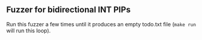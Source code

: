 
Fuzzer for bidirectional INT PIPs
---------------------------------

Run this fuzzer a few times until it produces an empty todo.txt file (`make run` will run this loop).


